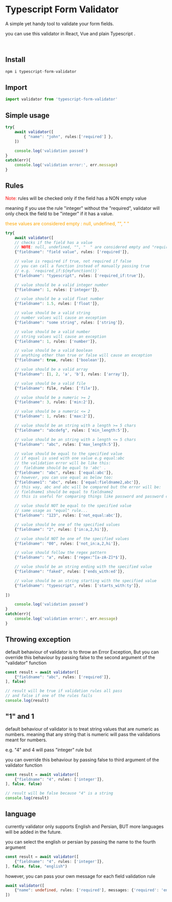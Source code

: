 # Typescript Form Validator
A simple yet handy tool to validate your form fields.

you can use this validator in React, Vue and plain Typescript .

<br />


## Install
```typescript
npm i typescript-form-validator
```

## Import
```typescript
import validator from 'typescript-form-validator'
```

## Simple usage
```typescript
try{
    await validator([
        { "name": "john", rules:['required'] },
    ])

    console.log('validation passed')
}
catch(err){
    console.log('validation error:', err.message)
}
```

## Rules
<span style="color:red">Note: </span>
<span> rules will be checked only if the field has a NON empty value </span>
<p>
meaning if you use the rule "integer" without the "required", validator will only check the field to be "integer" if it has a value.  
</p>
<p style="color:orange">these values are considered empty : null, undefined, "", "   " </p>


```typescript
try{
    await validator([
    // checks if the field has a value
    // NOTE: null, undefined, "", "  " are considered empty and "required" rule will throw an error 
    {"fieldname": "field value", rules: ['required']},

    // value is required if true, not required if false
    // you can call a function instead of manually passing true
    // e.g. `required_if:${myFunction()}`
    {"fieldname": "typescript", rules: ['required_if:true']},

    // value should be a valid integer number
    {"fieldname": 1, rules: ['integer']},

    // value should be a valid float number
    {"fieldname": 1.5, rules: ['float']},

    // value should be a valid string
    // number values will cause an exception
    {"fieldname": "some string", rules: ['string']},

    // value should be a valid number
    // string values will cause an exception
    {"fieldname": 1, rules: ['number']},

    // value should be a valid boolean
    // anything other than true or false will cause an exception
    {"fieldname": true, rules: ['boolean']},

    // value should be a valid array
    {"fieldname": [1, 2, 'a', 'b'], rules: ['array']},

    // value should be a valid file
    {"fieldname": file, rules: ['file']},

    // value should be a numeric >= 2
    {"fieldname": 3, rules: ['min:2']},

    // value should be a numeric <= 2
    {"fieldname": 1, rules: ['max:2']},

    // value should be an string with a length >= 5 chars
    {"fieldname": "abcdefg", rules: ['min_length:5']},

    // value should be an string with a length <= 5 chars
    {"fieldname": "abc", rules: ['max_length:5']},

    // value should be equal to the specified value
    // if equal is used with one value e.g equal:abc
    // the validation error will be like this:
    //  fieldname should be equal to 'abc' .
    {"fieldname": "abc", rules: ['equal:abc']},
    // however, you can use equal as below too:
    {"fieldname1": "abc", rules: ['equal:fieldname2,abc']},
    // this way, abc and abc will be compared but the error will be:
    // fieldname1 should be equal to fieldname2
    // this is useful for comparing things like password and password confirmation

    // value should NOT be equal to the specified value
    // same usage as "equal" rule...
    {"fieldname": "123", rules: ['not_equal:abc']},

    // value should be one of the specified values
    {"fieldname": "2", rules: ['in:a,2,hi']},

    // value should NOT be one of the specified values
    {"fieldname": "00", rules: ['not_in:a,2,hi']},

    // value should follow the regex pattern
    {"fieldname": "a", rules: ['regex:^[a-zA-Z]*$']},

    // value should be an string ending with the specified value
    {"fieldname": "faked", rules: ['ends_with:ed']},

    // value should be an string starting with the specified value
    {"fieldname": "typescript", rules: ['starts_with:ty']},
   
])

    console.log('validation passed')
}
catch(err){
    console.log('validation error:', err.message)
}
```


## Throwing exception
default behaviour of validator is to throw an Error Exception, But you can override this behaviour by passing false to the second argument of the "validator" function

```typescript
const result = await validator([
    {"fieldname": "abc", rules: ['required']},
], false)

// result will be true if validation rules all pass
// and false if one of the rules fails
console.log(result)
```


## "1" and 1
default behaviour of validator is to treat string values that are numeric as numbers. meaning that any string that is numeric will pass the validations meant for numbers.

e.g. "4" and 4 will pass "integer" rule but

you can override this behaviour by passing false to third argument of the validator function

```typescript
const result = await validator([
    {"fieldname": "4", rules: ['integer']},
], false, false)    

// result will be false because "4" is a string
console.log(result)
```


## language
currently validator only supports English and Persian, BUT more languages will be added in the future.

you can select the english or persian by passing the name to the fourth argument
```typescript
const result = await validator([
    {"fieldname": "4", rules: ['integer']},
], false, false, "english")    
```


however, you can pass your own message for each field validation rule
```typescript
await validator([
    {"name": undefined, rules: ['required'], messages: {'required': 'enter the name'} },
])
```